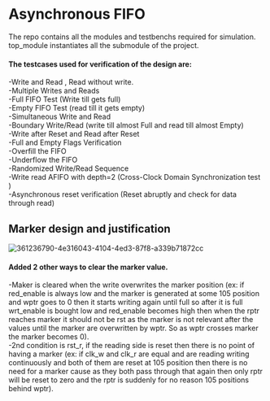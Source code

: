 # Asynchronous FIFO
The repo contains all the modules and testbenchs required for simulation.  
top_module instantiates all the submodule of the project.
#### The testcases used for verification of the design are:  
-Write and Read , Read without write.  
-Multiple Writes and Reads  
-Full FIFO Test (Write till gets full)  
-Empty FIFO Test (read till it gets empty)  
-Simultaneous Write and Read  
-Boundary Write/Read (write till almost Full and read till almost Empty)  
-Write after Reset and Read after Reset  
-Full and Empty Flags Verification  
-Overfill the FIFO  
-Underflow the FIFO  
-Randomized Write/Read Sequence  
-Write read AFIFO with depth=2 (Cross-Clock Domain Synchronization test )  
-Asynchronous reset verification (Reset abruptly and check for data through read)  

    
## Marker design and justification
![361236790-4e316043-4104-4ed3-87f8-a339b71872cc](https://github.com/user-attachments/assets/a115f40f-e341-4bc1-96f6-756265a9dfd9)


#### Added 2 other ways to clear the marker value.   
-Maker is cleared when the write overwrites the marker position (ex: if red_enable is always low and the marker is generated at some 105 position and wptr goes to 0 then it starts writing again until full so after it is full wrt_enable is bought low and red_enable becomes high then when the rptr reaches marker it should not be rst as the marker is not relevant after the values until the marker are overwritten by wptr. So as wptr crosses marker the marker becomes 0).  
-2nd condition is rst_r, if the reading side is reset then there is no point of having a marker (ex: if clk_w and clk_r are equal and are reading writing continuously and both of them are reset at 105 position then there is no need for a marker cause as they both pass through that again then only rptr will be reset to zero and the rptr is suddenly for no reason 105 positions behind wptr).


